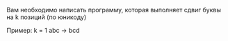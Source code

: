 
Вам необходимо написать программу, которая выполняет сдвиг буквы на k позиций (по юникоду)

Пример: 
k = 1
abc → bcd
